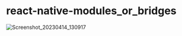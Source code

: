 # react-native-modules_or_bridges

![Screenshot_20230414_130917](https://user-images.githubusercontent.com/107117774/231979570-7d20e3ae-af6e-400e-83c2-3e7696e24362.jpg)
